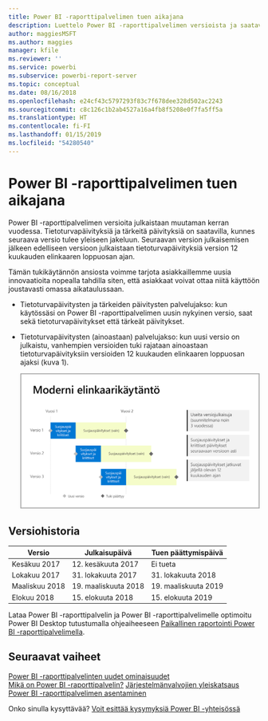 ```yaml
---
title: Power BI -raporttipalvelimen tuen aikajana
description: Luettelo Power BI -raporttipalvelimen versioista ja saatavuudesta.
author: maggiesMSFT
ms.author: maggies
manager: kfile
ms.reviewer: ''
ms.service: powerbi
ms.subservice: powerbi-report-server
ms.topic: conceptual
ms.date: 08/16/2018
ms.openlocfilehash: e24cf43c5797293f83c7f678dee328d502ac2243
ms.sourcegitcommit: c8c126c1b2ab4527a16a4fb8f5208e0f7fa5ff5a
ms.translationtype: HT
ms.contentlocale: fi-FI
ms.lasthandoff: 01/15/2019
ms.locfileid: "54280540"
---
```

# <a name="support-timeline-for-power-bi-report-server"></a>Power BI -raporttipalvelimen tuen aikajana

Power BI -raporttipalvelimen versioita julkaistaan muutaman kerran vuodessa. Tietoturvapäivityksiä ja tärkeitä päivityksiä on saatavilla, kunnes seuraava versio tulee yleiseen jakeluun. Seuraavan version julkaisemisen jälkeen edelliseen versioon julkaistaan tietoturvapäivityksiä version 12 kuukauden elinkaaren loppuosan ajan.

Tämän tukikäytännön ansiosta voimme tarjota asiakkaillemme uusia innovaatioita nopealla tahdilla siten, että asiakkaat voivat ottaa niitä käyttöön joustavasti omassa aikataulussaan.

* Tietoturvapäivitysten ja tärkeiden päivitysten palvelujakso: kun käytössäsi on Power BI -raporttipalvelimen uusin nykyinen versio, saat sekä tietoturvapäivitykset että tärkeät päivitykset.
* Tietoturvapäivitysten (ainoastaan) palvelujakso: kun uusi versio on julkaistu, vanhempien versioiden tuki rajataan ainoastaan tietoturvapäivityksiin versioiden 12 kuukauden elinkaaren loppuosan ajaksi (kuva 1).

    ![Graafinen esitys tuen aikajanasta](media/support-timeline/report-server-support-timeline-overall.png)

## <a name="version-history"></a>Versiohistoria

| **Versio** | **Julkaisupäivä** | **Tuen päättymispäivä** |
| --- | --- | --- |
| Kesäkuu 2017 |12. kesäkuuta 2017 |Ei tueta |
| Lokakuu 2017 |31. lokakuuta 2017 |31. lokakuuta 2018 |
| Maaliskuu 2018 | 19. maaliskuuta 2018 | 19. maaliskuuta 2019 |
| Elokuu 2018 | 15. elokuuta 2018 | 15. elokuuta 2019 |

Lataa Power BI -raporttipalvelin ja Power BI -raporttipalvelimelle optimoitu Power BI Desktop tutustumalla ohjeaiheeseen [Paikallinen raportointi Power BI -raporttipalvelimella](https://powerbi.microsoft.com/report-server/).

## <a name="next-steps"></a>Seuraavat vaiheet
[Power BI -raporttipalvelinten uudet ominaisuudet](whats-new.md)  
[Mikä on Power BI -raporttipalvelin?](get-started.md)
[Järjestelmänvalvojien yleiskatsaus](admin-handbook-overview.md)  
[Power BI -raporttipalvelimen asentaminen](install-report-server.md)  

Onko sinulla kysyttävää? [Voit esittää kysymyksiä Power BI -yhteisössä](https://community.powerbi.com/)